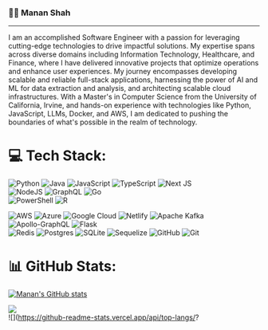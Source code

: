 ### 🙋🏻 Manan Shah

<hr> 

I am an accomplished Software Engineer with a passion for leveraging cutting-edge technologies to drive impactful solutions. My expertise spans across diverse domains including Information Technology, Healthcare, and Finance, where I have delivered innovative projects that optimize operations and enhance user experiences. My journey encompasses developing scalable and reliable full-stack applications, harnessing the power of AI and ML for data extraction and analysis, and architecting scalable cloud infrastructures.
With a Master's in Computer Science from the University of California, Irvine, and hands-on experience with technologies like Python, JavaScript, LLMs, Docker, and AWS, I am dedicated to pushing the boundaries of what's possible in the realm of technology. 

<!-- BEGIN YOUTUBE-CARDS -->
<!-- END YOUTUBE-CARDS -->

# 💻 Tech Stack:
![Python](https://img.shields.io/badge/python-3670A0?style=for-the-badge&logo=python&logoColor=ffdd54)
![Java](https://img.shields.io/badge/java-%23ED8B00.svg?style=for-the-badge&logo=openjdk&logoColor=white)
![JavaScript](https://img.shields.io/badge/javascript-%23323330.svg?style=for-the-badge&logo=javascript&logoColor=%23F7DF1E) 
![TypeScript](https://img.shields.io/badge/typescript-%23007ACC.svg?style=for-the-badge&logo=typescript&logoColor=white)
![Next JS](https://img.shields.io/badge/Next-black?style=for-the-badge&logo=next.js&logoColor=white) 
<br/>
![NodeJS](https://img.shields.io/badge/node.js-6DA55F?style=for-the-badge&logo=node.js&logoColor=white) 
![GraphQL](https://img.shields.io/badge/-GraphQL-E10098?style=for-the-badge&logo=graphql&logoColor=white) 
![Go](https://img.shields.io/badge/go-%2300ADD8.svg?style=for-the-badge&logo=go&logoColor=white)  
![PowerShell](https://img.shields.io/badge/PowerShell-%235391FE.svg?style=for-the-badge&logo=powershell&logoColor=white) 
![R](https://img.shields.io/badge/r-%23276DC3.svg?style=for-the-badge&logo=r&logoColor=white)  

![AWS](https://img.shields.io/badge/AWS-%23FF9900.svg?style=for-the-badge&logo=amazon-aws&logoColor=white) 
![Azure](https://img.shields.io/badge/azure-%230072C6.svg?style=for-the-badge&logo=microsoftazure&logoColor=white) 
![Google Cloud](https://img.shields.io/badge/GoogleCloud-%234285F4.svg?style=for-the-badge&logo=google-cloud&logoColor=white) 
![Netlify](https://img.shields.io/badge/netlify-%23000000.svg?style=for-the-badge&logo=netlify&logoColor=#00C7B7) 
![Apache Kafka](https://img.shields.io/badge/Apache%20Kafka-000?style=for-the-badge&logo=apachekafka) 
![Apollo-GraphQL](https://img.shields.io/badge/-ApolloGraphQL-311C87?style=for-the-badge&logo=apollo-graphql) 
![Flask](https://img.shields.io/badge/flask-%23000.svg?style=for-the-badge&logo=flask&logoColor=white) 
<br/>
![Redis](https://img.shields.io/badge/redis-%23DD0031.svg?style=for-the-badge&logo=redis&logoColor=white) 
![Postgres](https://img.shields.io/badge/postgres-%23316192.svg?style=for-the-badge&logo=postgresql&logoColor=white) 
![SQLite](https://img.shields.io/badge/sqlite-%2307405e.svg?style=for-the-badge&logo=sqlite&logoColor=white) 
![Sequelize](https://img.shields.io/badge/Sequelize-52B0E7?style=for-the-badge&logo=Sequelize&logoColor=white) 
![GitHub](https://img.shields.io/badge/github-%23121011.svg?style=for-the-badge&logo=github&logoColor=white) 
![Git](https://img.shields.io/badge/git-%23F05033.svg?style=for-the-badge&logo=git&logoColor=white)

# 📊 GitHub Stats:
[![Manan's GitHub stats](https://github-readme-stats.vercel.app/api?username=mananshah78424&show_icons=true&theme=dracula)](https://github.com/anuraghazra/github-readme-stats)




![](https://github-readme-streak-stats.herokuapp.com/?user=mananshah78424&theme=dark&hide_border=false)<br/>
![](https://github-readme-stats.vercel.app/api/top-langs/?



<!-- Proudly created with GPRM ( https://gprm.itsvg.in ) -->

